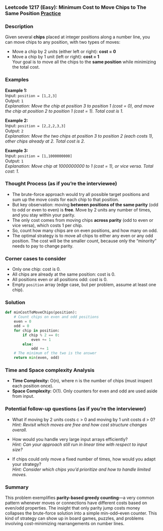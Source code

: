 ### Leetcode 1217 (Easy): Minimum Cost to Move Chips to The Same Position [Practice](https://leetcode.com/problems/minimum-cost-to-move-chips-to-the-same-position)

### Description  
Given several **chips** placed at integer positions along a number line, you can move chips to any position, with two types of moves:  
- Move a chip by 2 units (either left or right): **cost = 0**
- Move a chip by 1 unit (left or right): **cost = 1**  
Your goal is to move all the chips to the **same position** while minimizing the total cost.

### Examples  

**Example 1:**  
Input: `position = [1,2,3]`  
Output: `1`  
*Explanation: Move the chip at position 3 to position 1 (cost = 0), and move the chip at position 2 to position 1 (cost = 1). Total cost is 1.*

**Example 2:**  
Input: `position = [2,2,2,3,3]`  
Output: `2`  
*Explanation: Move the two chips at position 3 to position 2 (each costs 1), other chips already at 2. Total cost is 2.*

**Example 3:**  
Input: `position = [1,1000000000]`  
Output: `1`  
*Explanation: Move chip at 1000000000 to 1 (cost = 1), or vice versa. Total cost: 1.*

### Thought Process (as if you’re the interviewee)  
- The brute-force approach would try all possible target positions and sum up the move costs for each chip to that position.
- But key observation: moving **between positions of the same parity** (odd to odd or even to even) is **free**. Move by 2 units any number of times, and you stay within your parity.
- The only cost comes from moving chips **across parity** (odd to even or vice versa), which costs 1 per chip.
- So, count how many chips are on even positions, and how many on odd.  
- The optimal strategy is to move all chips to either any even or any odd position. The cost will be the smaller count, because only the “minority” needs to pay to change parity.

### Corner cases to consider  
- Only one chip: cost is 0.
- All chips are already at the same position: cost is 0.
- All positions even or all positions odd: cost is 0.
- Empty `position` array (edge case, but per problem, assume at least one chip).

### Solution

```python
def minCostToMoveChips(position):
    # Count chips on even and odd positions
    even = 0
    odd = 0
    for chip in position:
        if chip % 2 == 0:
            even += 1
        else:
            odd += 1
    # The minimum of the two is the answer
    return min(even, odd)
```

### Time and Space complexity Analysis  

- **Time Complexity:** O(n), where n is the number of chips (must inspect each position once).
- **Space Complexity:** O(1). Only counters for even and odd are used aside from input.

### Potential follow-up questions (as if you’re the interviewer)  

- What if moving by 2 units costs c > 0 and moving by 1 unit costs d > 0?  
  *Hint: Revisit which moves are free and how cost structure changes overall.*

- How would you handle very large input arrays efficiently?  
  *Hint: Can your approach still run in linear time with respect to input size?*

- If chips could only move a fixed number of times, how would you adapt your strategy?  
  *Hint: Consider which chips you’d prioritize and how to handle limited moves.*

### Summary
This problem exemplifies **parity-based greedy counting**—a very common pattern whenever moves or connections have different costs based on even/odd properties. The insight that only parity jump costs money collapses the brute-force solution into a simple min-odd–even counter. This kind of strategy can show up in board games, puzzles, and problems involving cost-minimizing rearrangements on number lines.